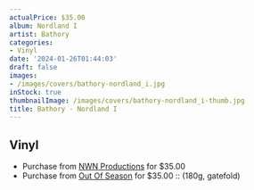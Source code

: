 ```yaml
---
actualPrice: $35.00
album: Nordland I
artist: Bathory
categories:
- Vinyl
date: '2024-01-26T01:44:03'
draft: false
images:
- /images/covers/bathory-nordland_i.jpg
inStock: true
thumbnailImage: /images/covers/bathory-nordland_i-thumb.jpg
title: Bathory - Nordland I
---
```


## Vinyl
* Purchase from [NWN Productions](http://shop.nwnprod.com/index.php?route=product/product&path=75&product_id=46053&sort=pd.name&order=ASC) for $35.00
* Purchase from [Out Of Season](https://www.outofseasonlabel.com/products/bathory-nordland-i-vinyl-2xlp-gatefold) for $35.00 :: (180g, gatefold)
